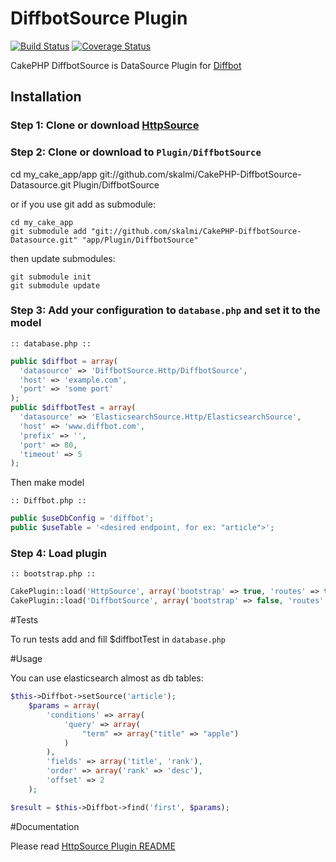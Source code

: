 DiffbotSource Plugin
==========================
[![Build Status](https://travis-ci.org/skalmi/CakePHP-DiffbotSource-Datasource.png)](https://travis-ci.org/skalmi/CakePHP-DiffbotSource-Datasource) [![Coverage Status](https://travis-ci.org/skalmi/CakePHP-DiffbotSource-Datasource/badge.png?branch=master)](https://travis-ci.org/skalmi/CakePHP-DiffbotSource-Datasource?branch=master)


CakePHP DiffbotSource is DataSource Plugin  for [Diffbot](http://www.diffbot.com/)

## Installation

### Step 1: Clone or download [HttpSource](https://github.com/imsamurai/cakephp-httpsource-datasource)

### Step 2: Clone or download to `Plugin/DiffbotSource`

  cd my_cake_app/app git://github.com/skalmi/CakePHP-DiffbotSource-Datasource.git Plugin/DiffbotSource

or if you use git add as submodule:

	cd my_cake_app
	git submodule add "git://github.com/skalmi/CakePHP-DiffbotSource-Datasource.git" "app/Plugin/DiffbotSource"

then update submodules:

	git submodule init
	git submodule update

### Step 3: Add your configuration to `database.php` and set it to the model

```
:: database.php ::
```
```php
public $diffbot = array(
  'datasource' => 'DiffbotSource.Http/DiffbotSource',
  'host' => 'example.com',
  'port' => 'some port'
);
public $diffbotTest = array(
  'datasource' => 'ElasticsearchSource.Http/ElasticsearchSource',
  'host' => 'www.diffbot.com',
  'prefix' => '',
  'port' => 80,
  'timeout' => 5
);
```
Then make model

```
:: Diffbot.php ::
```
```php
public $useDbConfig = 'diffbot';
public $useTable = '<desired endpoint, for ex: "article">';
```

### Step 4: Load plugin

```
:: bootstrap.php ::
```
```php
CakePlugin::load('HttpSource', array('bootstrap' => true, 'routes' => true));
CakePlugin::load('DiffbotSource', array('bootstrap' => false, 'routes' => false));
```
#Tests

To run tests add and fill $diffbotTest in `database.php`

#Usage

You can use elasticsearch almost as db tables:
```php
$this->Diffbot->setSource('article');
	$params = array(
		'conditions' => array(
			'query' => array(
				"term" => array("title" => "apple")
			)
		),
		'fields' => array('title', 'rank'),
		'order' => array('rank' => 'desc'),
		'offset' => 2
	);

$result = $this->Diffbot->find('first', $params);
```

#Documentation

Please read [HttpSource Plugin README](https://github.com/imsamurai/cakephp-httpsource-datasource/blob/master/README.md)
